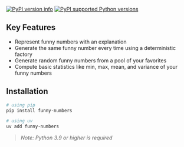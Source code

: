 [![PyPI version info](https://img.shields.io/pypi/v/funny-numbers.svg?style=for-the-badge&logo=pypi&color=yellowgreen&logoColor=white)](https://pypi.python.org/pypi/funny-numbers)
[![PyPI supported Python versions](https://img.shields.io/pypi/pyversions/funny-numbers.svg?style=for-the-badge&logo=python&logoColor=white)](https://pypi.python.org/pypi/funny-numbers)

## Key Features
- Represent funny numbers with an explanation
- Generate the same funny number every time using a deterministic factory
- Generate random funny numbers from a pool of your favorites
- Compute basic statistics like min, max, mean, and variance of your funny numbers

## Installation
```bash
# using pip
pip install funny-numbers

# using uv
uv add funny-numbers
```
> *Note: Python 3.9 or higher is required*